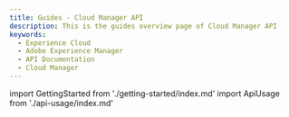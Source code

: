 ```yaml
---
title: Guides - Cloud Manager API
description: This is the guides overview page of Cloud Manager API
keywords:
  - Experience Cloud
  - Adobe Experience Manager
  - API Documentation
  - Cloud Manager
---
```


import GettingStarted from './getting-started/index.md'
import ApiUsage from './api-usage/index.md'

<GettingStarted />

<ApiUsage />